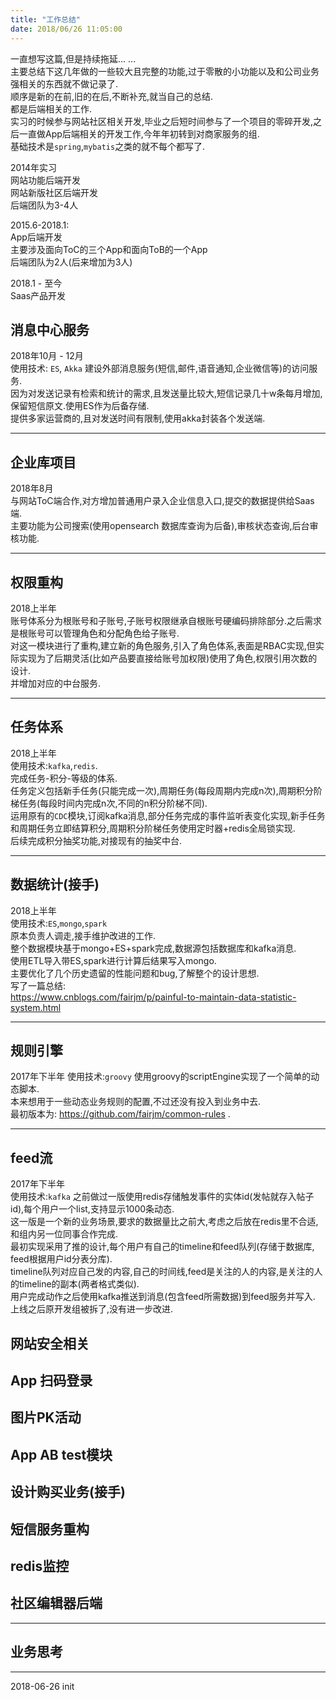 ```yaml
---
title: "工作总结"
date: 2018/06/26 11:05:00
---
```

一直想写这篇,但是持续拖延... ...  
主要总结下这几年做的一些较大且完整的功能,过于零散的小功能以及和公司业务强相关的东西就不做记录了.  
顺序是新的在前,旧的在后,不断补充,就当自己的总结.  
都是后端相关的工作.  
实习的时候参与网站社区相关开发,毕业之后短时间参与了一个项目的零碎开发,之后一直做App后端相关的开发工作,今年年初转到对商家服务的组.  
基础技术是`spring`,`mybatis`之类的就不每个都写了.    

2014年实习  
网站功能后端开发  
网站新版社区后端开发  
后端团队为3-4人  

2015.6-2018.1:  
App后端开发  
主要涉及面向ToC的三个App和面向ToB的一个App   
后端团队为2人(后来增加为3人)

2018.1 - 至今  
Saas产品开发  

## 消息中心服务  
2018年10月 - 12月  
使用技术: `ES`, `Akka`
建设外部消息服务(短信,邮件,语音通知,企业微信等)的访问服务.  
因为对发送记录有检索和统计的需求,且发送量比较大,短信记录几十w条每月增加,保留短信原文.使用ES作为后备存储.  
提供多家运营商的,且对发送时间有限制,使用akka封装各个发送端.  

---  

## 企业库项目  
2018年8月  
与网站ToC端合作,对方增加普通用户录入企业信息入口,提交的数据提供给Saas端.  
主要功能为公司搜索(使用opensearch 数据库查询为后备),审核状态查询,后台审核功能.    

---

## 权限重构  
2018上半年  
账号体系分为根账号和子账号,子账号权限继承自根账号硬编码排除部分.之后需求是根账号可以管理角色和分配角色给子账号.  
对这一模块进行了重构,建立新的角色服务,引入了角色体系,表面是RBAC实现,但实际实现为了后期灵活(比如产品要直接给账号加权限)使用了角色,权限引用次数的设计.  
并增加对应的中台服务.

---

## 任务体系    
2018上半年  
使用技术:`kafka`,`redis`.  
完成任务-积分-等级的体系.  
任务定义包括新手任务(只能完成一次),周期任务(每段周期内完成n次),周期积分阶梯任务(每段时间内完成n次,不同的n积分阶梯不同).    
运用原有的`CDC`模块,订阅kafka消息,部分任务完成的事件监听表变化实现,新手任务和周期任务立即结算积分,周期积分阶梯任务使用定时器+redis全局锁实现.  
后续完成积分抽奖功能,对接现有的抽奖中台.    

---  

## 数据统计(接手)  
2018上半年  
使用技术:`ES`,`mongo`,`spark`  
原本负责人调走,接手维护改进的工作.  
整个数据模块基于mongo+ES+spark完成,数据源包括数据库和kafka消息.  
使用ETL导入带ES,spark进行计算后结果写入mongo.  
主要优化了几个历史遗留的性能问题和bug,了解整个的设计思想.    
写了一篇总结:  
https://www.cnblogs.com/fairjm/p/painful-to-maintain-data-statistic-system.html  

---  

## 规则引擎  
2017年下半年
使用技术:`groovy`
使用groovy的scriptEngine实现了一个简单的动态脚本.  
本来想用于一些动态业务规则的配置,不过还没有投入到业务中去.   
最初版本为: https://github.com/fairjm/common-rules .   

---

## feed流  
2017年下半年  
使用技术:`kafka`
之前做过一版使用redis存储触发事件的实体id(发帖就存入帖子id),每个用户一个list,支持显示1000条动态.    
这一版是一个新的业务场景,要求的数据量比之前大,考虑之后放在redis里不合适,和组内另一位同事合作完成.    
最初实现采用了推的设计,每个用户有自己的timeline和feed队列(存储于数据库, feed根据用户id分表分库).  
timeline队列对应自己发的内容,自己的时间线,feed是关注的人的内容,是关注的人的timeline的副本(两者格式类似).  
用户完成动作之后使用kafka推送到消息(包含feed所需数据)到feed服务并写入.  
上线之后原开发组被拆了,没有进一步改进.  

## 网站安全相关

## App 扫码登录

## 图片PK活动

## App AB test模块

## 设计购买业务(接手)

## 短信服务重构

## redis监控

## 社区编辑器后端  

---  

## 业务思考  

---
2018-06-26 init
